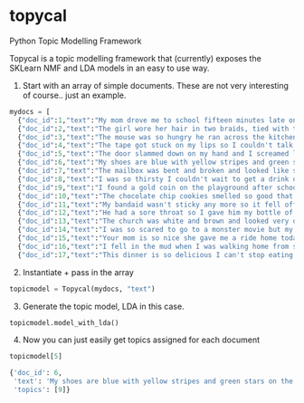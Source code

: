 # topycal
Python Topic Modelling Framework

Topycal is a topic modelling framework that (currently) exposes the SKLearn NMF and LDA models in an easy to use way.

1. Start with an array of simple documents. These are not very interesting of course.. just an example.
```python
mydocs = [
  {"doc_id":1,"text":"My mom drove me to school fifteen minutes late on Tuesday."},
  {"doc_id":2,"text":"The girl wore her hair in two braids, tied with two blue bows."},
  {"doc_id":3,"text":"The mouse was so hungry he ran across the kitchen floor without even looking for humans."},
  {"doc_id":4,"text":"The tape got stuck on my lips so I couldn't talk anymore."},
  {"doc_id":5,"text":"The door slammed down on my hand and I screamed like a little baby."},
  {"doc_id":6,"text":"My shoes are blue with yellow stripes and green stars on the front."},
  {"doc_id":7,"text":"The mailbox was bent and broken and looked like someone had knocked it over on purpose."},
  {"doc_id":8,"text":"I was so thirsty I couldn't wait to get a drink of water."},
  {"doc_id":9,"text":"I found a gold coin on the playground after school today."},
  {"doc_id":10,"text":"The chocolate chip cookies smelled so good that I ate one without asking."},
  {"doc_id":11,"text":"My bandaid wasn't sticky any more so it fell off on the way to school."},
  {"doc_id":12,"text":"He had a sore throat so I gave him my bottle of water and told him to keep it."},
  {"doc_id":13,"text":"The church was white and brown and looked very old."},
  {"doc_id":14,"text":"I was so scared to go to a monster movie but my dad said he would sit with me so we went last night."},
  {"doc_id":15,"text":"Your mom is so nice she gave me a ride home today."},
  {"doc_id":16,"text":"I fell in the mud when I was walking home from school today."},
  {"doc_id":17,"text":"This dinner is so delicious I can't stop eating."}]
```

2. Instantiate + pass in the array
```python
topicmodel = Topycal(mydocs, "text")
```

3. Generate the topic model, LDA in this case.
```python
topicmodel.model_with_lda()
```

4. Now you can just easily get topics assigned for each document
```python
topicmodel[5]

{'doc_id': 6,
 'text': 'My shoes are blue with yellow stripes and green stars on the front.',
 'topics': [9]}
```
